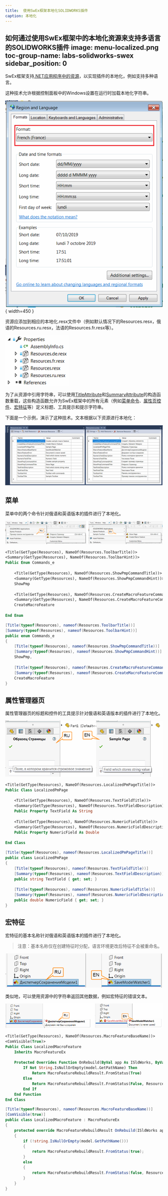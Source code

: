 ```yaml
---
title:  使用SwEx框架本地化SOLIDWORKS插件
caption: 本地化
---
```

 如何通过使用SwEx框架中的本地化资源来支持多语言的SOLIDWORKS插件
image: menu-localized.png
toc-group-name: labs-solidworks-swex
sidebar_position: 0
---
SwEx框架支持[.NET应用程序中的资源](https://docs.microsoft.com/en-us/dotnet/framework/resources/index)，以实现插件的本地化，例如支持多种语言。

这种技术允许根据控制面板中的Windows设置在运行时加载本地化字符串。

![控制面板中的区域和语言页面](region-format.png){ width=450 }

资源应添加到相应的本地化.resx文件中（例如默认情况下的Resources.resx，俄语的Resources.ru.resx，法语的Resources.fr.resx等）。

![解决方案中的资源文件](resource-files.png)

为了从资源中引用字符串，可以使用[TitleAttribute](https://docs.codestack.net/swex/common/html/M_CodeStack_SwEx_Common_Attributes_TitleAttribute__ctor_1.htm)和[SummaryAttribute](https://docs.codestack.net/swex/common/html/M_CodeStack_SwEx_Common_Attributes_SummaryAttribute__ctor_1.htm)的构造函数重载，这些构造函数允许为SwEx框架中的所有元素（例如[菜单命令](#menu)、[属性页控件](#property-manager-page)、[宏特征](#macro-feature)等）定义标题、工具提示和提示字符串。

下面是一个示例，演示了这种技术。文本根据以下资源进行本地化：

![Visual Studio中的本地化资源文件](visual-studio-resources.png)

## 菜单

菜单中的两个命令针对俄语和英语版本的插件进行了本地化。

![本地化的菜单命令](menu-localized.png)

~~~vb
<Title(GetType(Resources), NameOf(Resources.ToolbarTitle))>
<Summary(GetType(Resources), NameOf(Resources.ToolbarHint))>
Public Enum Commands_e

    <Title(GetType(Resources), NameOf(Resources.ShowPmpCommandTitle))>
    <Summary(GetType(Resources), NameOf(Resources.ShowPmpCommandHint))>
    ShowPmp

    <Title(GetType(Resources), NameOf(Resources.CreateMacroFeatureCommandTitle))>
    <Summary(GetType(Resources), NameOf(Resources.CreateMacroFeatureCommandHint))>
    CreateMacroFeature

End Enum
~~~

~~~cs
[Title(typeof(Resources), nameof(Resources.ToolbarTitle))]
[Summary(typeof(Resources), nameof(Resources.ToolbarHint))]
public enum Commands_e
{
    [Title(typeof(Resources), nameof(Resources.ShowPmpCommandTitle))]
    [Summary(typeof(Resources), nameof(Resources.ShowPmpCommandHint))]
    ShowPmp,

    [Title(typeof(Resources), nameof(Resources.CreateMacroFeatureCommandTitle))]
    [Summary(typeof(Resources), nameof(Resources.CreateMacroFeatureCommandHint))]
    CreateMacroFeature
}
~~~

## 属性管理器页

属性管理器页的标题和控件的工具提示针对俄语和英语版本的插件进行了本地化。

![本地化的属性管理器页](property-page-localized.png)

~~~vb
<Title(GetType(Resources), NameOf(Resources.LocalizedPmPageTitle))>
Public Class LocalizedPmPage

    <Title(GetType(Resources), NameOf(Resources.TextFieldTitle))>
    <Summary(GetType(Resources), NameOf(Resources.TextFieldDescription))>
    Public Property TextField As String

    <Title(GetType(Resources), NameOf(Resources.NumericFieldTitle))>
    <Summary(GetType(Resources), NameOf(Resources.NumericFieldDescription))>
    Public Property NumericField As Double

End Class
~~~


~~~cs
[Title(typeof(Resources), nameof(Resources.LocalizedPmPageTitle))]
public class LocalizedPmPage
{
    [Title(typeof(Resources), nameof(Resources.TextFieldTitle))]
    [Summary(typeof(Resources), nameof(Resources.TextFieldDescription))]
    public string TextField { get; set; }

    [Title(typeof(Resources), nameof(Resources.NumericFieldTitle))]
    [Summary(typeof(Resources), nameof(Resources.NumericFieldDescription))]
    public double NumericField { get; set; }
}
~~~


## 宏特征

宏特征的基本名称针对俄语和英语版本的插件进行了本地化。

> 注意：基本名称仅在创建特征时分配，语言环境更改后特征不会被重命名。

![本地化的宏特征基本名称](macro-feature-localized.png)

类似地，可以使用资源中的字符串返回其他数据，例如宏特征的错误文本。

![本地化的宏特征错误](macro-feature-error-localized.png)

~~~vb
<Title(GetType(Resources), NameOf(Resources.MacroFeatureBaseName))>
<ComVisible(True)>
Public Class LocalizedMacroFeature
    Inherits MacroFeatureEx

    Protected Overrides Function OnRebuild(ByVal app As ISldWorks, ByVal model As IModelDoc2, ByVal feature As IFeature) As MacroFeatureRebuildResult
        If Not String.IsNullOrEmpty(model.GetPathName) Then
            Return MacroFeatureRebuildResult.FromStatus(True)
        Else
            Return MacroFeatureRebuildResult.FromStatus(False, Resources.MacroFeatureError)
        End If
    End Function
End Class
~~~


~~~cs
[Title(typeof(Resources), nameof(Resources.MacroFeatureBaseName))]
[ComVisible(true)]
public class LocalizedMacroFeature : MacroFeatureEx
{
    protected override MacroFeatureRebuildResult OnRebuild(ISldWorks app, IModelDoc2 model, IFeature feature)
    {
        if (!string.IsNullOrEmpty(model.GetPathName()))
        {
            return MacroFeatureRebuildResult.FromStatus(true);
        }
        else
        {
            return MacroFeatureRebuildResult.FromStatus(false, Resources.MacroFeatureError);
        }
    }
}
~~~
